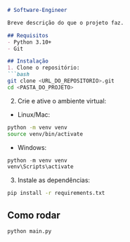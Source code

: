 ````markdown
# Software-Engineer

Breve descrição do que o projeto faz.

## Requisitos
- Python 3.10+
- Git

## Instalação
1. Clone o repositório:
```bash
git clone <URL_DO_REPOSITORIO>.git
cd <PASTA_DO_PROJETO>
````

2. Crie e ative o ambiente virtual:

* Linux/Mac:

```bash
python -m venv venv
source venv/bin/activate
```

* Windows:

```powershell
python -m venv venv
venv\Scripts\activate
```

3. Instale as dependências:

```bash
pip install -r requirements.txt
```

## Como rodar

```bash
python main.py
```

```
```